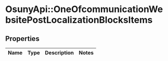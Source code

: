 # OsunyApi::OneOfcommunicationWebsitePostLocalizationBlocksItems

## Properties
Name | Type | Description | Notes
------------ | ------------- | ------------- | -------------

